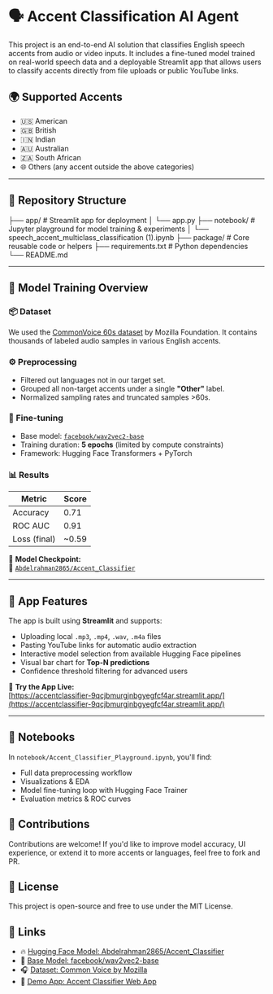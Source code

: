 # 🗣️ Accent Classification AI Agent

This project is an end-to-end AI solution that classifies English speech accents from audio or video inputs. It includes a fine-tuned model trained on real-world speech data and a deployable Streamlit app that allows users to classify accents directly from file uploads or public YouTube links.

## 🌍 Supported Accents
- 🇺🇸 American  
- 🇬🇧 British  
- 🇮🇳 Indian  
- 🇦🇺 Australian  
- 🇿🇦 South African  
- 🌐 Others (any accent outside the above categories)

---

## 📂 Repository Structure

├── app/ # Streamlit app for deployment
│ └── app.py
├── notebook/ # Jupyter playground for model training & experiments
│ └── speech_accent_multiclass_classification (1).ipynb
├── package/ # Core reusable code or helpers
├── requirements.txt # Python dependencies
└── README.md


---

## 🧠 Model Training Overview

### 📦 Dataset
We used the [CommonVoice 60s dataset](https://commonvoice.mozilla.org/en/datasets) by Mozilla Foundation. It contains thousands of labeled audio samples in various English accents.

### ⚙️ Preprocessing
- Filtered out languages not in our target set.
- Grouped all non-target accents under a single **"Other"** label.
- Normalized sampling rates and truncated samples >60s.

### 🧪 Fine-tuning
- Base model: [`facebook/wav2vec2-base`](https://huggingface.co/facebook/wav2vec2-base)  
- Training duration: **5 epochs** (limited by compute constraints)  
- Framework: Hugging Face Transformers + PyTorch

### 📊 Results

| Metric        | Score     |
|---------------|-----------|
| Accuracy      | 0.71      |
| ROC AUC       | 0.91      |
| Loss (final)  | ~0.59     |

📌 **Model Checkpoint:**  
🔗 [`Abdelrahman2865/Accent_Classifier`](https://huggingface.co/Abdelrahman2865/Accent_Classifier)

---

## 🚀 App Features

The app is built using **Streamlit** and supports:
- Uploading local `.mp3`, `.mp4`, `.wav`, `.m4a` files
- Pasting YouTube links for automatic audio extraction
- Interactive model selection from available Hugging Face pipelines
- Visual bar chart for **Top-N predictions**
- Confidence threshold filtering for advanced users

🔗 **Try the App Live:**  
[https://accentclassifier-9qcjbmurgjnbgyegfcf4ar.streamlit.app/](https://accentclassifier-9qcjbmurgjnbgyegfcf4ar.streamlit.app/)

---

## 🧪 Notebooks
In `notebook/Accent_Classifier_Playground.ipynb`, you'll find:

- Full data preprocessing workflow  
- Visualizations & EDA  
- Model fine-tuning loop with Hugging Face Trainer  
- Evaluation metrics & ROC curves  

## 🤝 Contributions
Contributions are welcome! If you'd like to improve model accuracy, UI experience, or extend it to more accents or languages, feel free to fork and PR.

## 📜 License
This project is open-source and free to use under the MIT License.

## 🔗 Links
- 🔥 [Hugging Face Model: Abdelrahman2865/Accent_Classifier](https://huggingface.co/Abdelrahman2865/Accent_Classifier)  
- 🧠 [Base Model: facebook/wav2vec2-base](https://huggingface.co/facebook/wav2vec2-base)  
- 🎧 [Dataset: Common Voice by Mozilla](https://commonvoice.mozilla.org/en/datasets)  
- 🧪 [Demo App: Accent Classifier Web App](https://accentclassifier-9qcjbmurgjnbgyegfcf4ar.streamlit.app/)
